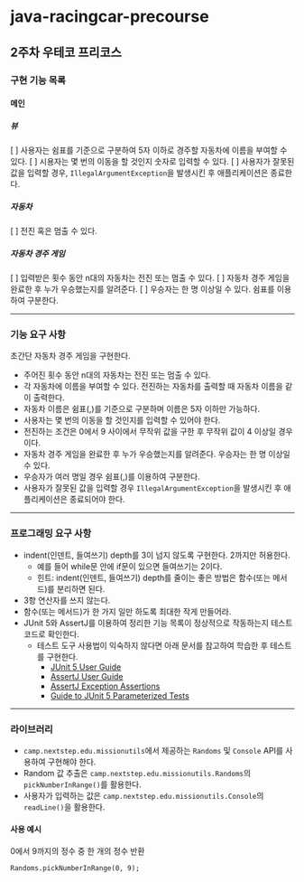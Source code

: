 # java-racingcar-precourse

## 2주차 우테코 프리코스

### 구현 기능 목록

#### 메인

##### 뷰
[ ] 사용자는 쉼표를 기준으로 구분하여 5자 이하로 경주할 자동차에 이름을 부여할 수 있다. 
[ ] 시용자는 몇 번의 이동을 할 것인지 숫자로 입력할 수 있다.
[ ] 사용자가 잘못된 값을 입력할 경우, `IllegalArgumentException`을 발생시킨 후 애플리케이션은 종료한다.

##### 자동차
[ ] 전진 혹은 멈출 수 있다.

##### 자동차 경주 게임
[ ] 입력받은 횟수 동안 n대의 자동차는 전진 또는 멈출 수 있다.
[ ] 자동차 경주 게임을 완료한 후 누가 우승했는지를 알려준다.
[ ] 우승자는 한 명 이상일 수 있다. 쉼표를 이용하여 구분한다.

---

### 기능 요구 사항

초간단 자동차 경주 게임을 구현한다.

- 주어진 횟수 동안 n대의 자동차는 전진 또는 멈출 수 있다.
- 각 자동차에 이름을 부여할 수 있다. 전진하는 자동차를 출력할 때 자동차 이름을 같이 출력한다.
- 자동차 이름은 쉼표(,)를 기준으로 구분하며 이름은 5자 이하만 가능하다.
- 사용자는 몇 번의 이동을 할 것인지를 입력할 수 있어야 한다.
- 전진하는 조건은 0에서 9 사이에서 무작위 값을 구한 후 무작위 값이 4 이상일 경우이다.
- 자동차 경주 게임을 완료한 후 누가 우승했는지를 알려준다. 우승자는 한 명 이상일 수 있다.
- 우승자가 여러 명일 경우 쉼표(,)를 이용하여 구분한다.
- 사용자가 잘못된 값을 입력할 경우 `IllegalArgumentException`을 발생시킨 후 애플리케이션은 종료되어야 한다.

---

### 프로그래밍 요구 사항

- indent(인덴트, 들여쓰기) depth를 3이 넘지 않도록 구현한다. 2까지만 허용한다.
    - 예를 들어 while문 안에 if문이 있으면 들여쓰기는 2이다.
    - 힌트: indent(인덴트, 들여쓰기) depth를 줄이는 좋은 방법은 함수(또는 메서드)를 분리하면 된다.
- 3항 연산자를 쓰지 않는다.
- 함수(또는 메서드)가 한 가지 일만 하도록 최대한 작게 만들어라.
- JUnit 5와 AssertJ를 이용하여 정리한 기능 목록이 정상적으로 작동하는지 테스트 코드로 확인한다.
    - 테스트 도구 사용법이 익숙하지 않다면 아래 문서를 참고하여 학습한 후 테스트를 구현한다.
        - [JUnit 5 User Guide](https://junit.org/junit5/docs/current/user-guide)
        - [AssertJ User Guide](https://assertj.github.io/doc)
        - [AssertJ Exception Assertions](https://assertj.github.io/doc)
        - [Guide to JUnit 5 Parameterized Tests](https://assertj.github.io/doc)

---

### 라이브러리

- `camp.nextstep.edu.missionutils`에서 제공하는 `Randoms` 및 `Console` API를 사용하여 구현해야 한다.
- Random 값 추출은 `camp.nextstep.edu.missionutils.Randoms`의 `pickNumberInRange()`를 활용한다.
- 사용자가 입력하는 값은 `camp.nextstep.edu.missionutils.Console`의 `readLine()`을 활용한다.   
   
   
#### 사용 예시

0에서 9까지의 정수 중 한 개의 정수 반환
```
Randoms.pickNumberInRange(0, 9);
```